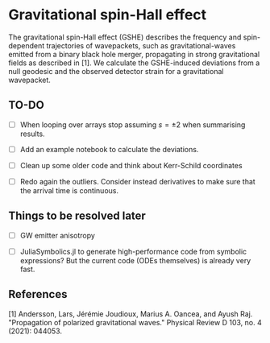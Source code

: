 # Gravitational spin-Hall effect

The gravitational spin-Hall effect (GSHE) describes the frequency and spin-dependent trajectories of wavepackets, such as gravitational-waves emitted from a binary black hole merger, propagating in strong gravitational fields as described in [1]. We calculate the GSHE-induced deviations from a null geodesic and the observed detector strain for a gravitational wavepacket. 


## TO-DO
- [ ] When looping over arrays stop assuming $s=\pm 2$ when summarising results.
- [ ] Add an example notebook to calculate the deviations.
- [ ] Clean up some older code and think about Kerr-Schild coordinates
- [ ] Redo again the outliers. Consider instead derivatives to make sure that the arrival time is continuous.


## Things to be resolved later
- [ ] GW emitter anisotropy
- [ ] JuliaSymbolics.jl to generate high-performance code from symbolic expressions? But the current code (ODEs themselves) is already very fast.


## References
[1] Andersson, Lars, Jérémie Joudioux, Marius A. Oancea, and Ayush Raj. "Propagation of polarized gravitational waves." Physical Review D 103, no. 4 (2021): 044053.